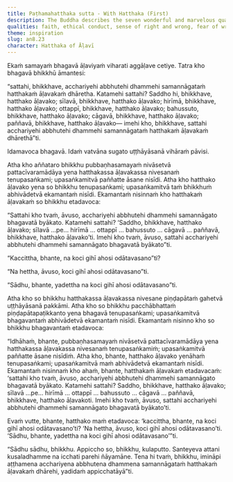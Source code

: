 ```yaml
---
title: Paṭhamahatthaka sutta - With Hatthaka (First)
description: The Buddha describes the seven wonderful and marvelous qualities of the householder Hatthaka of Āḷavī. When he learns about this from a certain bhikkhu, Hatthaka is concerned if any other householder heard the praise. Learning of this, the Buddha adds contentment as the eighth wonderful and marvelous quality of Hatthaka.
qualities: faith, ethical conduct, sense of right and wrong, fear of wrongdoing, learning, giving, wisdom, contentment
theme: inspiration
slug: an8.23
character: Hatthaka of Āḷavī
---
```


Ekaṁ samayaṁ bhagavā āḷaviyaṁ viharati aggāḷave cetiye. Tatra kho bhagavā bhikkhū āmantesi:

“sattahi, bhikkhave, acchariyehi abbhutehi dhammehi samannāgataṁ hatthakaṁ āḷavakaṁ dhāretha. Katamehi sattahi? Saddho hi, bhikkhave, hatthako āḷavako; sīlavā, bhikkhave, hatthako āḷavako; hirīmā, bhikkhave, hatthako āḷavako; ottappī, bhikkhave, hatthako āḷavako; bahussuto, bhikkhave, hatthako āḷavako; cāgavā, bhikkhave, hatthako āḷavako; paññavā, bhikkhave, hatthako āḷavako— imehi kho, bhikkhave, sattahi acchariyehi abbhutehi dhammehi samannāgataṁ hatthakaṁ āḷavakaṁ dhārethā”ti.

Idamavoca bhagavā. Idaṁ vatvāna sugato uṭṭhāyāsanā vihāraṁ pāvisi.

Atha kho aññataro bhikkhu pubbaṇhasamayaṁ nivāsetvā pattacīvaramādāya yena hatthakassa āḷavakassa nivesanaṁ tenupasaṅkami; upasaṅkamitvā paññatte āsane nisīdi. Atha kho hatthako āḷavako yena so bhikkhu tenupasaṅkami; upasaṅkamitvā taṁ bhikkhuṁ abhivādetvā ekamantaṁ nisīdi. Ekamantaṁ nisinnaṁ kho hatthakaṁ āḷavakaṁ so bhikkhu etadavoca:

“Sattahi kho tvaṁ, āvuso, acchariyehi abbhutehi dhammehi samannāgato bhagavatā byākato. Katamehi sattahi? ‘Saddho, bhikkhave, hatthako āḷavako; sīlavā …pe… hirīmā … ottappī … bahussuto … cāgavā … paññavā, bhikkhave, hatthako āḷavako’ti. Imehi kho tvaṁ, āvuso, sattahi acchariyehi abbhutehi dhammehi samannāgato bhagavatā byākato”ti.

“Kaccittha, bhante, na koci gihī ahosi odātavasano”ti?

“Na hettha, āvuso, koci gihī ahosi odātavasano”ti.

“Sādhu, bhante, yadettha na koci gihī ahosi odātavasano”ti.

Atha kho so bhikkhu hatthakassa āḷavakassa nivesane piṇḍapātaṁ gahetvā uṭṭhāyāsanā pakkāmi. Atha kho so bhikkhu pacchābhattaṁ piṇḍapātapaṭikkanto yena bhagavā tenupasaṅkami; upasaṅkamitvā bhagavantaṁ abhivādetvā ekamantaṁ nisīdi. Ekamantaṁ nisinno kho so bhikkhu bhagavantaṁ etadavoca:

“Idhāhaṁ, bhante, pubbaṇhasamayaṁ nivāsetvā pattacīvaramādāya yena hatthakassa āḷavakassa nivesanaṁ tenupasaṅkamiṁ; upasaṅkamitvā paññatte āsane nisīdiṁ. Atha kho, bhante, hatthako āḷavako yenāhaṁ tenupasaṅkami; upasaṅkamitvā maṁ abhivādetvā ekamantaṁ nisīdi. Ekamantaṁ nisinnaṁ kho ahaṁ, bhante, hatthakaṁ āḷavakaṁ etadavacaṁ: ‘sattahi kho tvaṁ, āvuso, acchariyehi abbhutehi dhammehi samannāgato bhagavatā byākato. Katamehi sattahi? Saddho, bhikkhave, hatthako āḷavako; sīlavā …pe… hirīmā … ottappī … bahussuto … cāgavā … paññavā, bhikkhave, hatthako āḷavakoti. Imehi kho tvaṁ, āvuso, sattahi acchariyehi abbhutehi dhammehi samannāgato bhagavatā byākato’ti.

Evaṁ vutte, bhante, hatthako maṁ etadavoca: ‘kaccittha, bhante, na koci gihī ahosi odātavasano’ti? ‘Na hettha, āvuso, koci gihī ahosi odātavasano’ti. ‘Sādhu, bhante, yadettha na koci gihī ahosi odātavasano’”ti.

“Sādhu sādhu, bhikkhu. Appiccho so, bhikkhu, kulaputto. Santeyeva attani kusaladhamme na icchati parehi ñāyamāne. Tena hi tvaṁ, bhikkhu, imināpi aṭṭhamena acchariyena abbhutena dhammena samannāgataṁ hatthakaṁ āḷavakaṁ dhārehi, yadidaṁ appicchatāyā”ti.